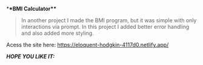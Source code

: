 \***\*BMI Calculator\*\***

> In another project I made the BMI program, but it was simple with only interactions via prompt. In this project I added better error handling and also added more styling.

Acess the site here:
https://eloquent-hodgkin-4117d0.netlify.app/

_**HOPE YOU LIKE IT:**_
